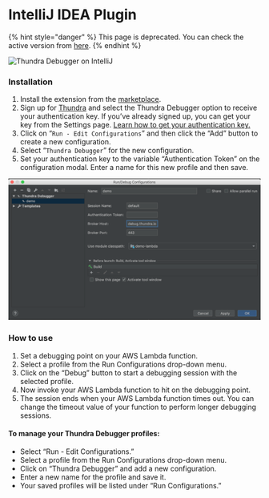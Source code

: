 # IntelliJ IDEA Plugin

{% hint style="danger" %}
This page is deprecated. You can check the active version from [here](https://docs.serverlessdebugger.com/).
{% endhint %}

![Thundra Debugger on IntelliJ](https://github.com/thundra-io/thundra-intellij-issues/raw/master/resources/thundra-intellij.gif)

### Installation&#x20;

1. Install the extension from the [marketplace](https://plugins.jetbrains.com/plugin/13858-debugger-for-aws-lambda).&#x20;
2. Sign up for [Thundra](https://console.thundra.io/signup) and select the Thundra Debugger option to receive your authentication key. If you’ve already signed up, you can get your key from the Settings page. [Learn how to get your authentication key.](../getting-started/quick-start-guide/thundra-debugger.md#how-to-get-authentication-key-for-thundra-debugger)
3. Click on “`Run - Edit Configurations`” and then click the “Add” button to create a new configuration.
4. Select “`Thundra Debugger`” for the new configuration.
5.  Set your authentication key to the variable “Authentication Token” on the configuration modal. Enter a name for this new profile and then save.



![Thundra Debugger Configurations](<../.gitbook/assets/image (89).png>)

### How to use&#x20;

1. Set a debugging point on your AWS Lambda function.
2. Select a profile from the Run Configurations drop-down menu.
3. Click on the “Debug” button to start a debugging session with the selected profile.
4. Now invoke your AWS Lambda function to hit on the debugging point.
5. The session ends when your AWS Lambda function times out. You can change the timeout value of your function to perform longer debugging sessions.

#### &#x20;To manage your Thundra Debugger profiles:&#x20;

* Select “Run - Edit Configurations.”
* Select a profile from the Run Configurations drop-down menu.
* Click on “Thundra Debugger” and add a new configuration.
* Enter a new name for the profile and save it.
* Your saved profiles will be listed under “Run Configurations.”
